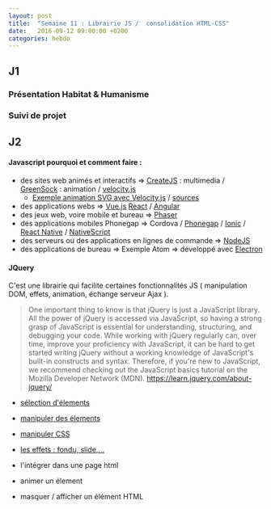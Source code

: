 ```yaml
---
layout: post
title:  "Semaine 11 : Librairie JS /  consolidation HTML-CSS"
date:   2016-09-12 09:00:00 +0200
categories: hebdo
---
```


## J1
 
### Présentation Habitat & Humanisme 

### Suivi de projet

## J2 

#### Javascript pourquoi et comment faire :
- des sites web animés et interactifs => [CreateJS](http://www.createjs.com) : multimedia / [GreenSock](https://greensock.com/gsap) : animation / [velocity.js](http://velocityjs.org)
  - <a href="http://www.rxlabz.com/labz/anims/4p_rect_libs.html" target="_blank">Exemple animation SVG avec Velocity.js</a>
     / <a href="https://github.com/Simplon-lyon/dev-web/blob/master/front/html/anims/4p_rect_libs.html" target="_blank">sources</a>
- des applications webs => [Vue.js](http://vuejs.org) [React](https://facebook.github.io/react/) / [Angular](https://angularjs.org)
- des jeux web, voire mobile et bureau  => [Phaser](http://phaser.io)
- des applications mobiles Phonegap => Cordova / [Phonegap](http://phonegap.com) / [Ionic](http://ionicframework.com) / [React Native](https://facebook.github.io/react-native/) / [NativeScript](https://www.nativescript.org)
- des serveurs ou des applications en lignes de commande => [NodeJS](https://nodejs.org/en/)
- des applications de bureau => Exemple Atom => développé avec [Electron](http://electron.atom.io)

#### JQuery

C'est une librairie qui facilite certaines fonctionnalités JS ( manipulation DOM, effets, animation, échange serveur Ajax ).

> One important thing to know is that jQuery is just a JavaScript library. All the power of jQuery is accessed via JavaScript, so having a strong grasp of JavaScript is essential for understanding, structuring, and debugging your code. While working with jQuery regularly can, over time, improve your proficiency with JavaScript, it can be hard to get started writing jQuery without a working knowledge of JavaScript's built-in constructs and syntax. Therefore, if you're new to JavaScript, we recommend checking out the JavaScript basics tutorial on the Mozilla Developer Network (MDN).
> https://learn.jquery.com/about-jquery/

- [sélection d'élements](https://learn.jquery.com/using-jquery-core/selecting-elements/)
- [manipuler des élements](https://learn.jquery.com/using-jquery-core/manipulating-elements/)
- [manipuler CSS](https://learn.jquery.com/using-jquery-core/css-styling-dimensions/)
- [les effets : fondu, slide,... ](https://learn.jquery.com/effects/)

- l'intégrer dans une page html
- animer un élement
- masquer / afficher un élément HTML


